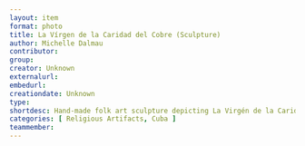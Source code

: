 ```yaml
---
layout: item
format: photo
title: La Vírgen de la Caridad del Cobre (Sculpture)
author: Michelle Dalmau
contributor: 	
group: 
creator: Unknown
externalurl: 
embedurl: 
creationdate: Unknown
type: 
shortdesc: Hand-made folk art sculpture depicting La Virgén de la Caridad del Cobre, who is Cuba’s patron saint, in a shrine. The sculpture depicts the Virgin Mary in yellow, which is the color associated with this manifestation of Mary, at sea. Beneath her is a row boat made up if two indigenous brothers from Cuba and an enslaved African child: Rodrigo and Juan de Hoyos and Juan Moreno. The three individuals set out to sea for the purpose of gathering salt for food preservation. They encountered a violent storm. As they prayed for their safety, the skies cleared, the seas calmed and the found a sculpture depicting the Virgin Mary, completely dry despite floating in the sea. The town which adopted the sculpture by building a chapel, El Cobre, was a copper mining town. The base of the sculpture contains reflective specs reminiscent of copper. The top and bottom of the shrine is made of found wood.
categories: [ Religious Artifacts, Cuba ]
teammember: 
---
```


